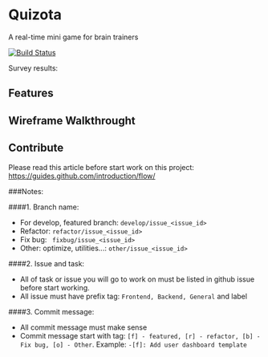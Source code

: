 # Quizota

A real-time mini game for brain trainers

[![Build Status](https://travis-ci.org/Quizota/Quizota.svg)](https://travis-ci.org/Quizota/Quizota)

Survey results:

## Features

## Wireframe Walkthrought

## Contribute

Please read this article before start work on this project: https://guides.github.com/introduction/flow/

###Notes:

####1. Branch name: 

- For develop, featured branch: `develop/issue_<issue_id>`
- Refactor: `refactor/issue_<issue_id>`
- Fix bug: ` fixbug/issue_<issue_id>`
- Other: optimize, utilities...: `other/issue_<issue_id>`

####2. Issue and task:

- All of task or issue you will go to work on must be listed in github issue before start working.
- All issue must have prefix tag: `Frontend, Backend, General` and label

####3. Commit message:

- All commit message must make sense
- Commit message start with tag: `[f] - featured, [r] - refactor, [b] - Fix bug, [o] - Other`. Example: `-[f]: Add user dashboard template`

